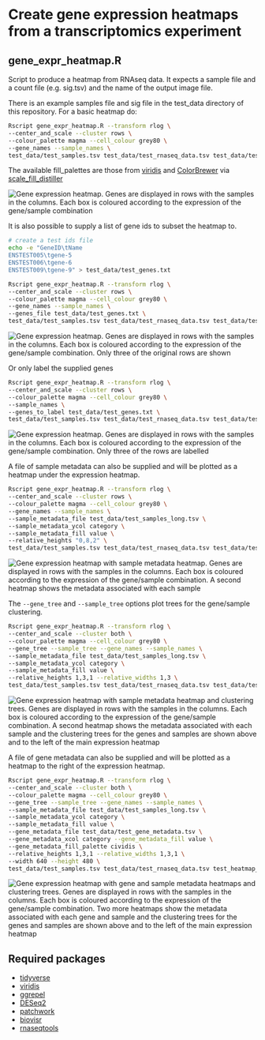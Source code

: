 # Create gene expression heatmaps from a transcriptomics experiment

## gene_expr_heatmap.R

Script to produce a heatmap from RNAseq data. It expects a sample file
and a count file (e.g. sig.tsv) and the name of the output image file.

There is an example samples file and sig file in the test_data directory
of this repository. For a basic heatmap do:

``` bash
Rscript gene_expr_heatmap.R --transform rlog \
--center_and_scale --cluster rows \
--colour_palette magma --cell_colour grey80 \
--gene_names --sample_names \
test_data/test_samples.tsv test_data/test_rnaseq_data.tsv test_data/test_heatmap.pdf
```

The available fill_palettes are those from
[viridis](https://cran.r-project.org/web/packages/viridis/vignettes/intro-to-viridis.html)
and [ColorBrewer](https://colorbrewer2.org/) via
[scale_fill_distiller](https://ggplot2.tidyverse.org/reference/scale_brewer.html)

![Gene expression heatmap. Genes are displayed in rows with the samples
in the columns. Each box is coloured according to the expression of the
gene/sample combination](rnaseq-heatmap.png "RNAseq heatmap")

It is also possible to supply a list of gene ids to subset the heatmap
to.

``` bash
# create a test ids file
echo -e "GeneID\tName
ENSTEST005\tgene-5
ENSTEST006\tgene-6
ENSTEST009\tgene-9" > test_data/test_genes.txt

Rscript gene_expr_heatmap.R --transform rlog \
--center_and_scale --cluster rows \
--colour_palette magma --cell_colour grey80 \
--gene_names --sample_names \
--genes_file test_data/test_genes.txt \
test_data/test_samples.tsv test_data/test_rnaseq_data.tsv test_data/test_heatmap_subset.pdf
```

![Gene expression heatmap. Genes are displayed in rows with the samples
in the columns. Each box is coloured according to the expression of the
gene/sample combination. Only three of the original rows are
shown](rnaseq-heatmap-subset.png "RNAseq heatmap subset")

Or only label the supplied genes

``` bash
Rscript gene_expr_heatmap.R --transform rlog \
--center_and_scale --cluster rows \
--colour_palette magma --cell_colour grey80 \
--sample_names \
--genes_to_label test_data/test_genes.txt \
test_data/test_samples.tsv test_data/test_rnaseq_data.tsv test_data/test_heatmap_subset_labels.pdf
```

![Gene expression heatmap. Genes are displayed in rows with the samples
in the columns. Each box is coloured according to the expression of the
gene/sample combination. Only three of the rows are
labelled](rnaseq-heatmap-subset-labels.png "RNAseq heatmap with a subset of genes labelled")

A file of sample metadata can also be supplied and will be plotted as a
heatmap under the expression heatmap.

``` bash
Rscript gene_expr_heatmap.R --transform rlog \
--center_and_scale --cluster rows \
--colour_palette magma --cell_colour grey80 \
--gene_names --sample_names \
--sample_metadata_file test_data/test_samples_long.tsv \
--sample_metadata_ycol category \
--sample_metadata_fill value \
--relative_heights "0,8,2" \
test_data/test_samples.tsv test_data/test_rnaseq_data.tsv test_data/test_heatmap_with_sample_metadata.pdf
```

![Gene expression heatmap with sample metadata heatmap. Genes are
displayed in rows with the samples in the columns. Each box is coloured
according to the expression of the gene/sample combination. A second
heatmap shows the metadata associated with each
sample](rnaseq-heatmap-sample-metadata.png "RNAseq heatmap with metadata")

The `--gene_tree` and `--sample_tree` options plot trees for the
gene/sample clustering.

``` bash
Rscript gene_expr_heatmap.R --transform rlog \
--center_and_scale --cluster both \
--colour_palette magma --cell_colour grey80 \
--gene_tree --sample_tree --gene_names --sample_names \
--sample_metadata_file test_data/test_samples_long.tsv \
--sample_metadata_ycol category \
--sample_metadata_fill value \
--relative_heights 1,3,1 --relative_widths 1,3 \
test_data/test_samples.tsv test_data/test_rnaseq_data.tsv test_data/test_heatmap_with_trees.pdf
```

![Gene expression heatmap with sample metadata heatmap and clustering
trees. Genes are displayed in rows with the samples in the columns. Each
box is coloured according to the expression of the gene/sample
combination. A second heatmap shows the metadata associated with each
sample and the clustering trees for the genes and samples are shown
above and to the left of the main expression
heatmap](rnaseq-heatmap-trees.png "RNAseq heatmap with sample metadata and clustering trees")

A file of gene metadata can also be supplied and will be plotted as a
heatmap to the right of the expression heatmap.

``` bash
Rscript gene_expr_heatmap.R --transform rlog \
--center_and_scale --cluster both \
--colour_palette magma --cell_colour grey80 \
--gene_tree --sample_tree --gene_names --sample_names \
--sample_metadata_file test_data/test_samples_long.tsv \
--sample_metadata_ycol category \
--sample_metadata_fill value \
--gene_metadata_file test_data/test_gene_metadata.tsv \
--gene_metadata_xcol category --gene_metadata_fill value \
--gene_metadata_fill_palette cividis \
--relative_heights 1,3,1 --relative_widths 1,3,1 \
--width 640 --height 480 \
test_data/test_samples.tsv test_data/test_rnaseq_data.tsv test_heatmap_with_gene-metadata.pdf
```

![Gene expression heatmap with gene and sample metadata heatmaps and
clustering trees. Genes are displayed in rows with the samples in the
columns. Each box is coloured according to the expression of the
gene/sample combination. Two more heatmaps show the metadata associated
with each gene and sample and the clustering trees for the genes and
samples are shown above and to the left of the main expression
heatmap](rnaseq-heatmap-gene-metadata.png "RNAseq heatmap with gene and sample metadata and clustering trees")

## Required packages

- [tidyverse](https://www.tidyverse.org/)
- [viridis](https://cran.r-project.org/web/packages/viridis/vignettes/intro-to-viridis.html)
- [ggrepel](https://cran.r-project.org/web/packages/ggrepel/vignettes/ggrepel.html)
- [DESeq2](https://bioconductor.org/packages/release/bioc/html/DESeq2.html)
- [patchwork](https://patchwork.data-imaginist.com/)
- [biovisr](https://github.com/richysix/biovisr)
- [rnaseqtools](https://github.com/richysix/rnaseqtools)
